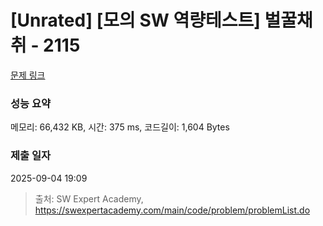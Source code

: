 # [Unrated] [모의 SW 역량테스트] 벌꿀채취 - 2115 

[문제 링크](https://swexpertacademy.com/main/code/problem/problemDetail.do?contestProbId=AV5V4A46AdIDFAWu) 

### 성능 요약

메모리: 66,432 KB, 시간: 375 ms, 코드길이: 1,604 Bytes

### 제출 일자

2025-09-04 19:09



> 출처: SW Expert Academy, https://swexpertacademy.com/main/code/problem/problemList.do